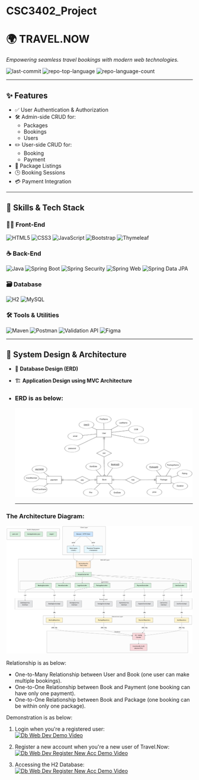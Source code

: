 # CSC3402_Project
# 🌍 TRAVEL.NOW

*Empowering seamless travel bookings with modern web technologies.*

![last-commit](https://img.shields.io/github/last-commit/your-username/your-repo-name)
![repo-top-language](https://img.shields.io/github/languages/top/your-username/your-repo-name)
![repo-language-count](https://img.shields.io/github/languages/count/your-username/your-repo-name)

---

## ✨ Features

- ✅ User Authentication & Authorization  
- 🛠️ Admin-side CRUD for:  
  - Packages  
  - Bookings  
  - Users  
- ✏️ User-side CRUD for:
  - Booking  
  - Payment  
- 🧩 Package Listings  
- 🕒 Booking Sessions  
- 💳 Payment Integration  

---

## 🧠 Skills & Tech Stack

### 🧑‍💻 Front-End
![HTML5](https://img.shields.io/badge/HTML5-E34F26?style=for-the-badge&logo=html5&logoColor=white)
![CSS3](https://img.shields.io/badge/CSS3-1572B6?style=for-the-badge&logo=css3&logoColor=white)
![JavaScript](https://img.shields.io/badge/JavaScript-F7DF1E?style=for-the-badge&logo=javascript&logoColor=black)
![Bootstrap](https://img.shields.io/badge/Bootstrap-7952B3?style=for-the-badge&logo=bootstrap&logoColor=white)
![Thymeleaf](https://img.shields.io/badge/Thymeleaf-005F0F?style=for-the-badge&logo=thymeleaf&logoColor=white)

### ☕ Back-End
![Java](https://img.shields.io/badge/Java-ED8B00?style=for-the-badge&logo=openjdk&logoColor=white)
![Spring Boot](https://img.shields.io/badge/Spring_Boot-6DB33F?style=for-the-badge&logo=springboot&logoColor=white)
![Spring Security](https://img.shields.io/badge/Spring_Security-6DB33F?style=for-the-badge&logo=springsecurity&logoColor=white)
![Spring Web](https://img.shields.io/badge/Spring_Web-6DB33F?style=for-the-badge&logo=spring&logoColor=white)
![Spring Data JPA](https://img.shields.io/badge/JPA-007396?style=for-the-badge&logo=hibernate&logoColor=white)

### 🗃️ Database
![H2](https://img.shields.io/badge/H2-1F4E79?style=for-the-badge&logo=h2&logoColor=white)
![MySQL](https://img.shields.io/badge/MySQL-005C84?style=for-the-badge&logo=mysql&logoColor=white)

### 🛠️ Tools & Utilities
![Maven](https://img.shields.io/badge/Maven-C71A36?style=for-the-badge&logo=apachemaven&logoColor=white)
![Postman](https://img.shields.io/badge/Postman-FF6C37?style=for-the-badge&logo=postman&logoColor=white)
![Validation API](https://img.shields.io/badge/Validation_API-000000?style=for-the-badge)
![Figma](https://img.shields.io/badge/Figma-F24E1E?style=for-the-badge&logo=figma&logoColor=white)

---

## 🧩 System Design & Architecture

- 🧬 **Database Design (ERD)**  
- 🏗 **Application Design using MVC Architecture**


- <h3>ERD is as below:</h3>
  <img src="https://github.com/ixgnoy/CSC3402_Project/blob/main/ERD/ERD.png" />
  <hr>

<h3>The Architecture Diagram:</h3>
<img src="Architecture Diagram/diagram (travel.Now).png"/><br>
  
Relationship is as below:

- One-to-Many Relationship between User and Book (one user can make multiple bookings).
- One-to-One Relationship between Book and Payment (one booking can have only one payment).
- One-to-One Relationship between Book and Package (one booking can be within only one package).

Demonstration is as below:
1. Login when you're a registered user:<br>
   [![Db Web Dev Demo Video](https://i9.ytimg.com/vi_webp/umv8zJHvv3A/mqdefault.webp?v=66fa4d82&sqp=CPCY6bcG&rs=AOn4CLDwdFfDD1fSb5pAtk71AqN6ZufOlw)](https://youtu.be/umv8zJHvv3A "Database Web Dev Demo Video")

2. Register a new account when you're a new user of Travel.Now: <br>
   [![Db Web Dev Register New Acc Demo Video](https://i9.ytimg.com/vi/Gby6tjzD_EU/mqdefault.jpg?v=66fa54c7&sqp=CKSp6bcG&rs=AOn4CLAvo7shPrSI4oCarMBuwTN3f_OyrA)](https://youtu.be/Gby6tjzD_EU "Database Web Dev Demo Video of Register A New Account")

3. Accessing the H2 Database: <br>
   [![Db Web Dev Register New Acc Demo Video](https://i9.ytimg.com/vi_webp/7N39x59Ddkw/mqdefault.webp?v=66fa58b8&sqp=CKiw6bcG&rs=AOn4CLDSnfxoYGMcxTdx5EAlwMLuwq6J1A)](https://youtu.be/7N39x59Ddkw "Database Web Dev Demo Video of Accessing H2 Db")

